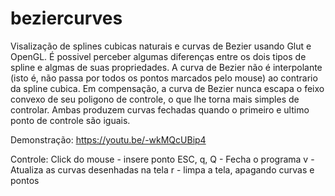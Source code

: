 # beziercurves

Visalização de splines cubicas naturais e curvas de Bezier usando Glut e OpenGL.
É possivel perceber algumas diferenças entre os dois tipos de spline e algmas de suas propriedades.
A curva de Bezier não é interpolante (isto é, não passa por todos os pontos marcados pelo mouse) ao contrario da spline cubica.
Em compensação, a curva de Bezier nunca escapa o feixo convexo de seu poligono de controle, o que lhe torna mais simples de controlar.
Ambas produzem curvas fechadas quando o primeiro e ultimo ponto de controle são iguais.

Demonstração: https://youtu.be/-wkMQcUBip4

Controle:
Click do mouse - insere ponto
ESC, q, Q - Fecha o programa
v - Atualiza as curvas desenhadas na tela
r - limpa a tela, apagando curvas e pontos

